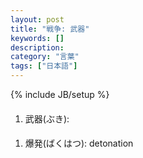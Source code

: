 ```yaml
---
layout: post
title: "戦争: 武器"
keywords: []
description: 
category: "言葉"
tags: ["日本語"]
---
```

{% include JB/setup %}


#### 
1. 武器(ぶき):


#### 
1. 爆発(ばくはつ): detonation


